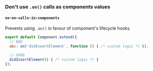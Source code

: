 ### Don't use `.on()` calls as components values

#### `no-on-calls-in-components`

Prevents using `.on()` in favour of component's lifecycle hooks.

```js
export default Component.extend({
  // BAD
  abc: on('didInsertElement', function () { /* custom logic */ }),

  // GOOD
  didInsertElement() { /* custom logic */ }
});
```
